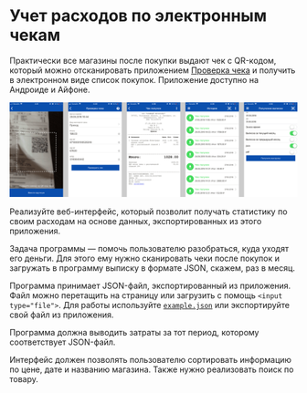 # Учет расходов по электронным чекам
Практически все магазины после покупки выдают чек с QR-кодом, который можно отсканировать приложением [Проверка чека](https://kkt-online.nalog.ru/) и получить в электронном виде список покупок. Приложение доступно на Андроиде и Айфоне.

[![](screens.png)](https://raw.githubusercontent.com/oggetto-academy/fns-checks/master/screens.png)

Реализуйте веб-интерфейс, который позволит получать статистику по своим расходам на основе данных, экспортированных из этого приложения.

Задача программы — помочь пользователю разобраться, куда уходят его деньги. Для этого ему нужно сканировать чеки после покупок и загружать в программу выписку в формате JSON, скажем, раз в месяц.

Программа принимает JSON-файл, экспортированный из приложения. Файл можно перетащить на страницу или загрузить с помощь `<input type="file">`. Для работы используйте [`example.json`](example.json) или экспортируйте свой файл из приложения.

Программа должна выводить затраты за тот период, которому соответствует JSON-файл.

Интерфейс должен позволять пользователю сортировать информацию по цене, дате и названию магазина. Также нужно реализовать поиск по товару.
